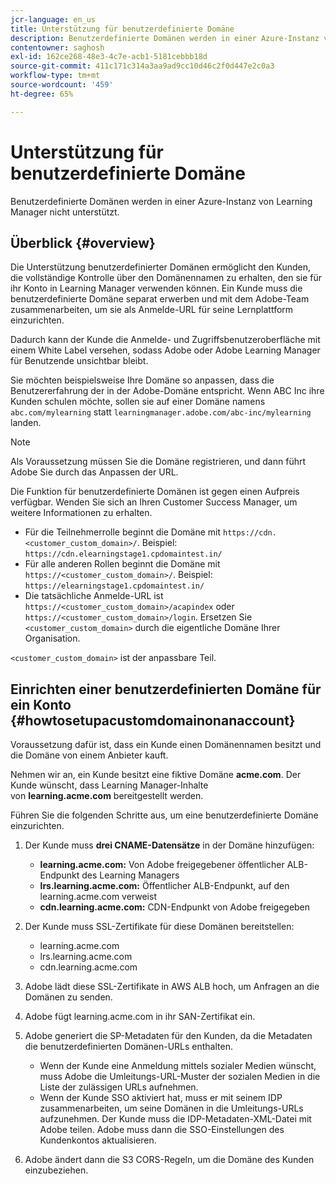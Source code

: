 ```yaml
---
jcr-language: en_us
title: Unterstützung für benutzerdefinierte Domäne
description: Benutzerdefinierte Domänen werden in einer Azure-Instanz von Learning Manager nicht unterstützt.
contentowner: saghosh
exl-id: 162ce268-48e3-4c7e-acb1-5181cebbb18d
source-git-commit: 411c171c314a3aa9ad9cc10d46c2f0d447e2c0a3
workflow-type: tm+mt
source-wordcount: '459'
ht-degree: 65%

---
```


# Unterstützung für benutzerdefinierte Domäne

Benutzerdefinierte Domänen werden in einer Azure-Instanz von Learning Manager nicht unterstützt.

## Überblick {#overview}

Die Unterstützung benutzerdefinierter Domänen ermöglicht den Kunden, die vollständige Kontrolle über den Domänennamen zu erhalten, den sie für ihr Konto in Learning Manager verwenden können. Ein Kunde muss die benutzerdefinierte Domäne separat erwerben und mit dem Adobe-Team zusammenarbeiten, um sie als Anmelde-URL für seine Lernplattform einzurichten.

Dadurch kann der Kunde die Anmelde- und Zugriffsbenutzeroberfläche mit einem White Label versehen, sodass Adobe oder Adobe Learning Manager für Benutzende unsichtbar bleibt.

Sie möchten beispielsweise Ihre Domäne so anpassen, dass die Benutzererfahrung der in der Adobe-Domäne entspricht. Wenn ABC Inc ihre Kunden schulen möchte, sollen sie auf einer Domäne namens `abc.com/mylearning` statt `learningmanager.adobe.com/abc-inc/mylearning` landen.

>[!NOTE]
>
>Als Voraussetzung müssen Sie die Domäne registrieren, und dann führt Adobe Sie durch das Anpassen der URL.


Die Funktion für benutzerdefinierte Domänen ist gegen einen Aufpreis verfügbar. Wenden Sie sich an Ihren Customer Success Manager, um weitere Informationen zu erhalten.

* Für die Teilnehmerrolle beginnt die Domäne mit `https://cdn.<customer_custom_domain>/`. Beispiel: `https://cdn.elearningstage1.cpdomaintest.in/`
* Für alle anderen Rollen beginnt die Domäne mit `https://<customer_custom_domain>/`. Beispiel: `https://elearningstage1.cpdomaintest.in/`
* Die tatsächliche Anmelde-URL ist `https://<customer_custom_domain>/acapindex` oder `https://<customer_custom_domain>/login`. Ersetzen Sie `<customer_custom_domain>` durch die eigentliche Domäne Ihrer Organisation.

`<customer_custom_domain>` ist der anpassbare Teil.

## Einrichten einer benutzerdefinierten Domäne für ein Konto {#howtosetupacustomdomainonanaccount}

Voraussetzung dafür ist, dass ein Kunde einen Domänennamen besitzt und die Domäne von einem Anbieter kauft.

Nehmen wir an, ein Kunde besitzt eine fiktive Domäne **acme.com**. Der Kunde wünscht, dass Learning Manager-Inhalte von **learning.acme.com** bereitgestellt werden.

Führen Sie die folgenden Schritte aus, um eine benutzerdefinierte Domäne einzurichten.

1. Der Kunde muss **drei CNAME-Datensätze** in der Domäne hinzufügen:

   * **learning.acme.com:** Von Adobe freigegebener öffentlicher ALB-Endpunkt des Learning Managers
   * **lrs.learning.acme.com:** Öffentlicher ALB-Endpunkt, auf den learning.acme.com verweist
   * **cdn.learning.acme.com:** CDN-Endpunkt von Adobe freigegeben

1. Der Kunde muss SSL-Zertifikate für diese Domänen bereitstellen:

   * learning.acme.com
   * lrs.learning.acme.com
   * cdn.learning.acme.com

1. Adobe lädt diese SSL-Zertifikate in AWS ALB hoch, um Anfragen an die Domänen zu senden.
1. Adobe fügt learning.acme.com in ihr SAN-Zertifikat ein.
1. Adobe generiert die SP-Metadaten für den Kunden, da die Metadaten die benutzerdefinierten Domänen-URLs enthalten.

   * Wenn der Kunde eine Anmeldung mittels sozialer Medien wünscht, muss Adobe die Umleitungs-URL-Muster der sozialen Medien in die Liste der zulässigen URLs aufnehmen.
   * Wenn der Kunde SSO aktiviert hat, muss er mit seinem IDP zusammenarbeiten, um seine Domänen in die Umleitungs-URLs aufzunehmen. Der Kunde muss die IDP-Metadaten-XML-Datei mit Adobe teilen. Adobe muss dann die SSO-Einstellungen des Kundenkontos aktualisieren.

1. Adobe ändert dann die S3 CORS-Regeln, um die Domäne des Kunden einzubeziehen.
